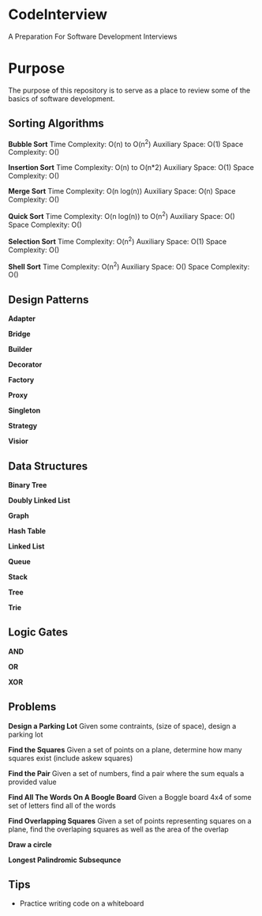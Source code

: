 # CodeInterview
A Preparation For Software Development Interviews

# Purpose
The purpose of this repository is to serve as a place to review some of the basics of software development.

## Sorting Algorithms
**Bubble Sort**
Time Complexity: O(n) to O(n<sup>2</sup>)
Auxiliary Space: O(1)
Space Complexity: O()

**Insertion Sort**
Time Complexity: O(n) to O(n*2)
Auxiliary Space: O(1)
Space Complexity: O()

**Merge Sort**
Time Complexity: O(n log(n))
Auxiliary Space: O(n)
Space Complexity: O()

**Quick Sort**
Time Complexity: O(n log(n)) to O(n<sup>2</sup>)
Auxiliary Space: O()
Space Complexity: O()

**Selection Sort**
Time Complexity: O(n<sup>2</sup>)
Auxiliary Space: O(1)
Space Complexity: O()

**Shell Sort**
Time Complexity: O(n<sup>2</sup>)
Auxiliary Space: O()
Space Complexity: O()

## Design Patterns
**Adapter**

**Bridge**

**Builder**

**Decorator**

**Factory**

**Proxy**

**Singleton**

**Strategy**

**Visior**

## Data Structures
**Binary Tree**

**Doubly Linked List**

**Graph**

**Hash Table**

**Linked List**

**Queue**

**Stack**

**Tree**

**Trie**

## Logic Gates
**AND**

**OR**

**XOR**

## Problems
**Design a Parking Lot**
Given some contraints, (size of space), design a parking lot

**Find the Squares**
Given a set of points on a plane, determine how many squares exist (include askew squares)

**Find the Pair**
Given a set of numbers, find a pair where the sum equals a provided value

**Find All The Words On A Boogle Board**
Given a Boggle board 4x4 of some set of letters find all of the words

**Find Overlapping Squares**
Given a set of points representing squares on a plane, find the overlaping squares as well as the area of the overlap

**Draw a circle**

**Longest Palindromic Subsequnce**

## Tips
- Practice writing code on a whiteboard
